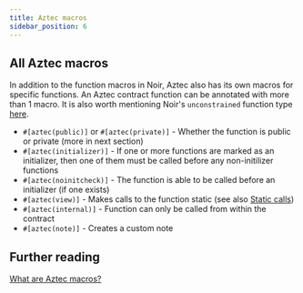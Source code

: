 ```yaml
---
title: Aztec macros
sidebar_position: 6
---
```


## All Aztec macros

In addition to the function macros in Noir, Aztec also has its own macros for specific functions. An Aztec contract function can be annotated with more than 1 macro.
It is also worth mentioning Noir's `unconstrained` function type [here](https://noir-lang.org/docs/noir/concepts/unconstrained/).

- `#[aztec(public)]` or `#[aztec(private)]` - Whether the function is public or private (more in next section)
- `#[aztec(initializer)]` - If one or more functions are marked as an initializer, then one of them must be called before any non-initilizer functions
- `#[aztec(noinitcheck)]` - The function is able to be called before an initializer (if one exists)
- `#[aztec(view)]` - Makes calls to the function static (see also [Static calls](../../../../protocol-specs/calls/static-calls))
- `#[aztec(internal)]` - Function can only be called from within the contract
- `#[aztec(note)]` - Creates a custom note

## Further reading
[What are Aztec macros?](../../aztec/concepts/smart_contracts/functions/function_types_macros.md)
